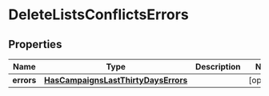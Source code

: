 

# DeleteListsConflictsErrors

## Properties

Name | Type | Description | Notes
------------ | ------------- | ------------- | -------------
**errors** | [**HasCampaignsLastThirtyDaysErrors**](HasCampaignsLastThirtyDaysErrors.md) |  |  [optional]



